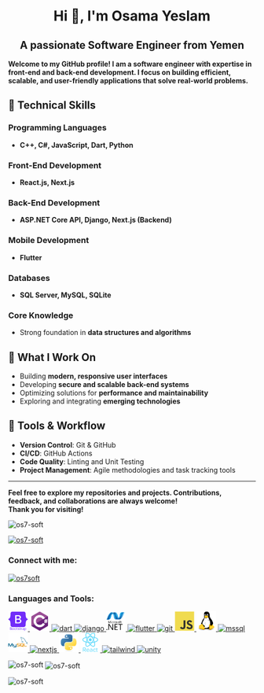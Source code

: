 
<h1 align="center">Hi 👋, I'm Osama Yeslam</h1>
<h2 align="center">A passionate Software Engineer from Yemen</h2>

**Welcome to my GitHub profile! I am a software engineer with expertise in front-end and back-end development.
I focus on building efficient, scalable, and user-friendly applications that solve real-world problems.**


## 🌟 Technical Skills

### Programming Languages
- **C++, C#, JavaScript, Dart, Python**

### Front-End Development
- **React.js, Next.js**

### Back-End Development
- **ASP.NET Core API, Django, Next.js (Backend)**

### Mobile Development
- **Flutter**

### Databases
- **SQL Server, MySQL, SQLite**

### Core Knowledge
- Strong foundation in **data structures and algorithms**

## 🚀 What I Work On

- Building **modern, responsive user interfaces**
- Developing **secure and scalable back-end systems**
- Optimizing solutions for **performance and maintainability**
- Exploring and integrating **emerging technologies**

## 🔧 Tools & Workflow
- **Version Control**: Git & GitHub
- **CI/CD**: GitHub Actions
- **Code Quality**: Linting and Unit Testing
- **Project Management**: Agile methodologies and task tracking tools

---

**Feel free to explore my repositories and projects. Contributions, feedback, and collaborations are always welcome!  
Thank you for visiting!**



<p align="left"> <img src="https://komarev.com/ghpvc/?username=os7-soft&label=Profile%20views&color=0e75b6&style=flat" alt="os7-soft" /> </p>

<p align="left"> <a href="https://github.com/ryo-ma/github-profile-trophy"><img src="https://github-profile-trophy.vercel.app/?username=os7-soft" alt="os7-soft" /></a> </p>



<h3 align="left">Connect with me:</h3>
<p align="left">
<a href="https://linkedin.com/in/os7soft" target="blank"><img align="center" src="https://raw.githubusercontent.com/rahuldkjain/github-profile-readme-generator/master/src/images/icons/Social/linked-in-alt.svg" alt="os7soft" height="30" width="40" /></a>
</p>

<h3 align="left">Languages and Tools:</h3>
<p align="left"> <a href="https://getbootstrap.com" target="_blank" rel="noreferrer"> <img src="https://raw.githubusercontent.com/devicons/devicon/master/icons/bootstrap/bootstrap-plain-wordmark.svg" alt="bootstrap" width="40" height="40"/> </a> <a href="https://www.w3schools.com/cs/" target="_blank" rel="noreferrer"> <img src="https://raw.githubusercontent.com/devicons/devicon/master/icons/csharp/csharp-original.svg" alt="csharp" width="40" height="40"/> </a> <a href="https://dart.dev" target="_blank" rel="noreferrer"> <img src="https://www.vectorlogo.zone/logos/dartlang/dartlang-icon.svg" alt="dart" width="40" height="40"/> </a> <a href="https://www.djangoproject.com/" target="_blank" rel="noreferrer"> <img src="https://cdn.worldvectorlogo.com/logos/django.svg" alt="django" width="40" height="40"/> </a> <a href="https://dotnet.microsoft.com/" target="_blank" rel="noreferrer"> <img src="https://raw.githubusercontent.com/devicons/devicon/master/icons/dot-net/dot-net-original-wordmark.svg" alt="dotnet" width="40" height="40"/> </a> <a href="https://flutter.dev" target="_blank" rel="noreferrer"> <img src="https://www.vectorlogo.zone/logos/flutterio/flutterio-icon.svg" alt="flutter" width="40" height="40"/> </a> <a href="https://git-scm.com/" target="_blank" rel="noreferrer"> <img src="https://www.vectorlogo.zone/logos/git-scm/git-scm-icon.svg" alt="git" width="40" height="40"/> </a> <a href="https://developer.mozilla.org/en-US/docs/Web/JavaScript" target="_blank" rel="noreferrer"> <img src="https://raw.githubusercontent.com/devicons/devicon/master/icons/javascript/javascript-original.svg" alt="javascript" width="40" height="40"/> </a> <a href="https://www.linux.org/" target="_blank" rel="noreferrer"> <img src="https://raw.githubusercontent.com/devicons/devicon/master/icons/linux/linux-original.svg" alt="linux" width="40" height="40"/> </a> <a href="https://www.microsoft.com/en-us/sql-server" target="_blank" rel="noreferrer"> <img src="https://www.svgrepo.com/show/303229/microsoft-sql-server-logo.svg" alt="mssql" width="40" height="40"/> </a> <a href="https://www.mysql.com/" target="_blank" rel="noreferrer"> <img src="https://raw.githubusercontent.com/devicons/devicon/master/icons/mysql/mysql-original-wordmark.svg" alt="mysql" width="40" height="40"/> </a> <a href="https://nextjs.org/" target="_blank" rel="noreferrer"> <img src="https://cdn.worldvectorlogo.com/logos/nextjs-2.svg" alt="nextjs" width="40" height="40"/> </a> <a href="https://www.python.org" target="_blank" rel="noreferrer"> <img src="https://raw.githubusercontent.com/devicons/devicon/master/icons/python/python-original.svg" alt="python" width="40" height="40"/> </a> <a href="https://reactjs.org/" target="_blank" rel="noreferrer"> <img src="https://raw.githubusercontent.com/devicons/devicon/master/icons/react/react-original-wordmark.svg" alt="react" width="40" height="40"/> </a> <a href="https://tailwindcss.com/" target="_blank" rel="noreferrer"> <img src="https://www.vectorlogo.zone/logos/tailwindcss/tailwindcss-icon.svg" alt="tailwind" width="40" height="40"/> </a> <a href="https://unity.com/" target="_blank" rel="noreferrer"> <img src="https://www.vectorlogo.zone/logos/unity3d/unity3d-icon.svg" alt="unity" width="40" height="40"/> </a> </p>

<p><img align="left" src="https://github-readme-stats.vercel.app/api/top-langs?username=os7-soft&show_icons=true&locale=en&layout=compact" alt="os7-soft" /></p>

<p>&nbsp;<img align="center" src="https://github-readme-stats.vercel.app/api?username=os7-soft&show_icons=true&locale=en" alt="os7-soft" /></p>

<p><img align="center" src="https://github-readme-streak-stats.herokuapp.com/?user=os7-soft&" alt="os7-soft" /></p>

